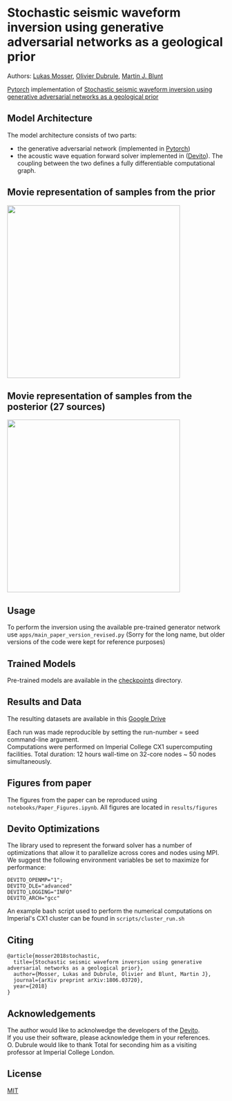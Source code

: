 # Stochastic seismic waveform inversion using generative adversarial networks as a geological prior

Authors: [Lukas Mosser](https://twitter.com/porestar), [Olivier Dubrule](https://www.imperial.ac.uk/people/o.dubrule), [Martin J. Blunt](https://www.imperial.ac.uk/people/m.blunt) 

[Pytorch](https://pytorch.org) implementation of [Stochastic seismic waveform inversion using generative adversarial networks as a geological prior](https://arxiv.org/abs/1806.03720)

## Model Architecture

The model architecture consists of two parts: 
 - the generative adversarial network (implemented in [Pytorch](https://pytorch.org)) 
 - the acoustic wave equation forward solver implemented in  ([Devito](https://www.opesci.org/devito)).
The coupling between the two defines a fully differentiable computational graph.

## Movie representation of samples from the prior

<img src="https://github.com/LukasMosser/stochastic_seismic_waveform_inversion/raw/master/results/animations/movie_prior.gif" width="400">

## Movie representation of samples from the posterior (27 sources)

<img src="https://github.com/LukasMosser/stochastic_seismic_waveform_inversion/raw/master/results/animations/movie_posterior.gif" width="400">

## Usage

To perform the inversion using the available pre-trained generator network use ``` apps/main_paper_version_revised.py ```
(Sorry for the long name, but older versions of the code were kept for reference purposes)
  
## Trained Models
Pre-trained models are available in the  [checkpoints](checkpoints/) directory.

## Results and Data

The resulting datasets are available in this [Google Drive](https://drive.google.com/drive/folders/1xLkLwDxAGVmfz-o2DzImgr8fP0fQNHW4?usp=sharing)  
 
Each run was made reproducible by setting the run-number = seed command-line argument.  
Computations were performed on Imperial College CX1 supercomputing facilities.
Total duration: 12 hours wall-time on 32-core nodes ~ 50 nodes simultaneously.  

## Figures from paper

The figures from the paper can be reproduced using ```notebooks/Paper_Figures.ipynb```.
All figures are located in ```results/figures```

## Devito Optimizations

The library used to represent the forward solver has a number of optimizations that allow it to parallelize across
cores and nodes using MPI.  
We suggest the following environment variables be set to maximize for performance:

```
DEVITO_OPENMP="1";
DEVITO_DLE="advanced"
DEVITO_LOGGING="INFO"
DEVITO_ARCH="gcc"
```

An example bash script used to perform the numerical computations on Imperial's CX1 cluster can be found in ```scripts/cluster_run.sh```

## Citing

```
@article{mosser2018stochastic,
  title={Stochastic seismic waveform inversion using generative adversarial networks as a geological prior},
  author={Mosser, Lukas and Dubrule, Olivier and Blunt, Martin J},
  journal={arXiv preprint arXiv:1806.03720},
  year={2018}
}
```

## Acknowledgements

The author would like to acknolwedge the developers of the [Devito](https://www.opesci.org/devito/).  
If you use their software, please acknowledge them in your references.  
O. Dubrule would like to thank Total for seconding him as a visiting professor at Imperial College London.

## License

[MIT](LICENSE)